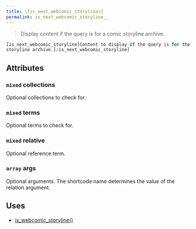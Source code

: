 ```yaml
---
title: \[is_next_webcomic_storyline\]
permalink: is_next_webcomic_storyline__
---
```


> Display content if the query is for a comic storyline archive.

```php
[is_next_webcomic_storyline]Content to display if the query is for the next comic
storyline archive.[/is_next_webcomic_storyline]
```

## Attributes

### `mixed` collections
Optional collections to check for.

### `mixed` terms
Optional terms to check for.

### `mixed` relative
Optional reference term.

### `array` args
Optional arguments. The shortcode name determines the
value of the relation argument.

## Uses
- [is_webcomic_storyline()](is_webcomic_storyline())
